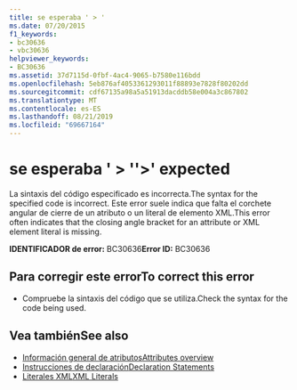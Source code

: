 ```yaml
---
title: se esperaba ' > '
ms.date: 07/20/2015
f1_keywords:
- bc30636
- vbc30636
helpviewer_keywords:
- BC30636
ms.assetid: 37d7115d-0fbf-4ac4-9065-b7580e116bdd
ms.openlocfilehash: 5eb876af4053361293011f88893e7828f80202dd
ms.sourcegitcommit: cdf67135a98a5a51913dacddb58e004a3c867802
ms.translationtype: MT
ms.contentlocale: es-ES
ms.lasthandoff: 08/21/2019
ms.locfileid: "69667164"
---
```

# <a name="-expected"></a><span data-ttu-id="01784-102">se esperaba ' > '</span><span class="sxs-lookup"><span data-stu-id="01784-102">'>' expected</span></span>
<span data-ttu-id="01784-103">La sintaxis del código especificado es incorrecta.</span><span class="sxs-lookup"><span data-stu-id="01784-103">The syntax for the specified code is incorrect.</span></span> <span data-ttu-id="01784-104">Este error suele indica que falta el corchete angular de cierre de un atributo o un literal de elemento XML.</span><span class="sxs-lookup"><span data-stu-id="01784-104">This error often indicates that the closing angle bracket for an attribute or XML element literal is missing.</span></span>  
  
 <span data-ttu-id="01784-105">**IDENTIFICADOR de error:** BC30636</span><span class="sxs-lookup"><span data-stu-id="01784-105">**Error ID:** BC30636</span></span>  
  
## <a name="to-correct-this-error"></a><span data-ttu-id="01784-106">Para corregir este error</span><span class="sxs-lookup"><span data-stu-id="01784-106">To correct this error</span></span>  
  
- <span data-ttu-id="01784-107">Compruebe la sintaxis del código que se utiliza.</span><span class="sxs-lookup"><span data-stu-id="01784-107">Check the syntax for the code being used.</span></span>  
  
## <a name="see-also"></a><span data-ttu-id="01784-108">Vea también</span><span class="sxs-lookup"><span data-stu-id="01784-108">See also</span></span>

- [<span data-ttu-id="01784-109">Información general de atributos</span><span class="sxs-lookup"><span data-stu-id="01784-109">Attributes overview</span></span>](../programming-guide/concepts/attributes/index.md)
- [<span data-ttu-id="01784-110">Instrucciones de declaración</span><span class="sxs-lookup"><span data-stu-id="01784-110">Declaration Statements</span></span>](../programming-guide/language-features/statements.md#declaration-statements)
- [<span data-ttu-id="01784-111">Literales XML</span><span class="sxs-lookup"><span data-stu-id="01784-111">XML Literals</span></span>](../../visual-basic/language-reference/xml-literals/index.md)
